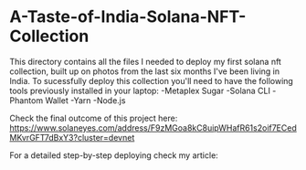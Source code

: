 # A-Taste-of-India-Solana-NFT-Collection
This directory contains all the files I needed to deploy my first solana nft collection, built up on photos from the last six months I've been living in India.
To sucessfully deploy this collection you'll need to have the following tools previously installed in your laptop:
  -Metaplex Sugar
  -Solana CLI
  -Phantom Wallet
  -Yarn
  -Node.js

Check the final outcome of this project here: https://www.solaneyes.com/address/F9zMGoa8kC8uipWHafR61s2oif7ECedMKvrGFT7dBxY3?cluster=devnet

For a detailed step-by-step deploying check my article:

